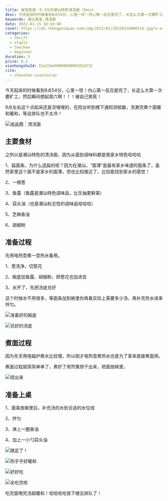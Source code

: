 ```yaml
---
title: 省钱菜谱：0.3元的潮汕特色清汤面（5min）
desc: 今天起床的时候看到8点54分，心里一惊！内心第一反应是完了，长这么大第一次要旷工，然后瞬间想起周六啊！！！被自己笑死！9点左右这个点起床还是凉嗖嗖的，在阳台听到楼下通知测核酸，洗漱完煮个面暖和暖和，等会排队也不太冷！
keywords: 潮汕美食,清汤面
date: 2022-01-15 10:43:00
cover: https://cdn.chengpeiquan.com/img/2022/01/20220116000116.jpg?x-oss-process=image/interlace,1
categories:
  - thrift
  - staple
  - teochew
  - beginner
duration: 5
price: 0.3
xiaohongshuId: 61e234e9000000000102d232
cite:
  - chaoshan-suantoulao
---
```


今天起床的时候看到8点54分，心里一惊！内心第一反应是完了，长这么大第一次要旷工，然后瞬间想起周六啊！！！被自己笑死！

9点左右这个点起床还是凉嗖嗖的，在阳台听到楼下通知测核酸，洗漱完煮个面暖和暖和，等会排队也不太冷！

![成品图：清汤面](https://cdn.chengpeiquan.com/img/2022/01/20220116000010.jpg?x-oss-process=image/interlace,1)

## 主要食材

之所以是潮汕特色的清汤面，因为从面到调味料都是我家乡特色哈哈哈

1、扁面条，为什么选扁的呢？因为在潮汕，“面薄”是最有家乡味道的面条了，虽然家里这个面不是家乡的面薄，但也比较接近了，比较能找到家乡的感觉！

2、一根葱

3、鱼露（鱼露是潮汕特色调味品，比生抽更鲜美）

4、蒜头油（也是潮汕标志性的调味品哈哈哈）

5、芝麻香油

6、胡椒粉

## 准备过程

先用电热壶煮一壶热水备用。

1、葱洗净，切葱花

2、碗底加鱼露、胡椒粉，把葱花也加进去

3、水开了，先把汤底兑好

这个时候水不用很多，等面条加到碗里你再看实际上需要多少汤，再补充热水进来拌匀。

![准备好的碗底](https://cdn.chengpeiquan.com/img/2022/01/20220116000015.jpg?x-oss-process=image/interlace,1)

![兑好的汤底](https://cdn.chengpeiquan.com/img/2022/01/20220116000014.jpg?x-oss-process=image/interlace,1)

## 煮面过程

因为冬天用电磁炉煮水比较慢，所以刚才电热壶煮热水也是为了拿来直接煮面用。

煮面过程就简简单单了，煮好了用笊篱捞干出来，把面放碗里。

![捞出来](https://cdn.chengpeiquan.com/img/2022/01/20220116000013.jpg?x-oss-process=image/interlace,1)

## 准备上桌

1、面条放碗里后，补充汤的水到合适的水位线

2、拌匀

3、淋上一圈香油

4、加上一小勺蒜头油

![搞定了！](https://cdn.chengpeiquan.com/img/2022/01/20220116000011.jpg?x-oss-process=image/interlace,1)

![热乎乎好暖和](https://cdn.chengpeiquan.com/img/2022/01/20220116000012.jpg?x-oss-process=image/interlace,1)

![好好吃](https://cdn.chengpeiquan.com/img/2022/01/20220116000009.jpg?x-oss-process=image/interlace,1)

![全吃完啦](https://cdn.chengpeiquan.com/img/2022/01/20220116000008.jpg?x-oss-process=image/interlace,1)

吃完面喝完汤超暖和！哈哈哈哈我下楼去排队了！
